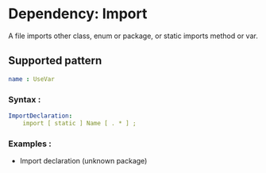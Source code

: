# Dependency: Import
A file imports other class, enum or package, or static imports method or var.
## Supported pattern
```yaml
name : UseVar
```
### Syntax : 
```yaml
ImportDeclaration:
    import [ static ] Name [ . * ] ;
```
### Examples : 
- Import declaration (unknown package)